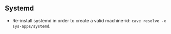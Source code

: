 ## Systemd
* Re-install systemd in order to create a valid machine-id: `cave resolve -x sys-apps/systemd`.